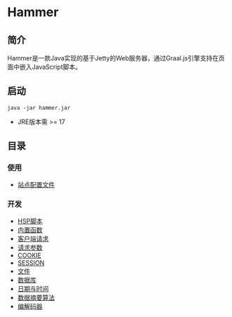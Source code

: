 # Hammer
## 简介
Hammer是一款Java实现的基于Jetty的Web服务器，通过Graal.js引擎支持在页面中嵌入JavaScript脚本。
## 启动
`java -jar hammer.jar`
- JRE版本需 >= 17
## 目录
### 使用
- [站点配置文件](docs/config.md)
### 开发
- [HSP脚本](docs/script.md)
- [内置函数](docs/function.md)
- [客户端请求](docs/request.md)
- [请求参数](docs/param.md)
- [COOKIE](docs/cookie.md)
- [SESSION](docs/session.md)
- [文件](docs/file.md)
- [数据库](docs/database.md)
- [日期与时间](docs/date.md)
- [数据摘要算法](docs/digester.md)
- [编解码器](docs/codec.md)